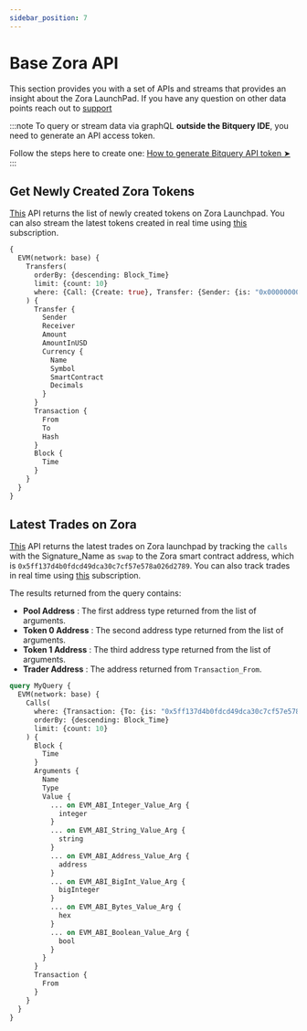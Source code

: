 ```yaml
---
sidebar_position: 7
---
```


# Base Zora API

This section provides you with a set of APIs and streams that provides an insight about the Zora LaunchPad.
If you have any question on other data points reach out to [support](https://t.me/Bloxy_info)


:::note
To query or stream data via graphQL **outside the Bitquery IDE**, you need to generate an API access token.

Follow the steps here to create one: [How to generate Bitquery API token ➤](https://docs.bitquery.io/docs/authorisation/how-to-generate/)
:::

## Get Newly Created Zora Tokens

[This](https://ide.bitquery.io/Newly-created-zora-tokens#) API returns the list of newly created tokens on Zora Launchpad. You can also stream the latest tokens created in real time using [this](https://ide.bitquery.io/Newly-created-zora-tokens-stream) subscription.

```graphql
{
  EVM(network: base) {
    Transfers(
      orderBy: {descending: Block_Time}
      limit: {count: 10}
      where: {Call: {Create: true}, Transfer: {Sender: {is: "0x0000000000000000000000000000000000000000"}, Amount: {eq: "1000000000"}}, Transaction: {To: {is: "0x5ff137d4b0fdcd49dca30c7cf57e578a026d2789"}}}
    ) {
      Transfer {
        Sender
        Receiver
        Amount
        AmountInUSD
        Currency {
          Name
          Symbol
          SmartContract
          Decimals
        }
      }
      Transaction {
        From
        To
        Hash
      }
      Block {
        Time
      }
    }
  }
}
```

## Latest Trades on Zora

[This](https://ide.bitquery.io/Latest-Trades-on-Zora) API returns the latest trades on Zora launchpad by tracking the `calls` with the Signature_Name as `swap` to the Zora smart contract address, which is `0x5ff137d4b0fdcd49dca30c7cf57e578a026d2789`. You can also track trades in real time using [this](https://ide.bitquery.io/Latest-Trades-on-Zora-stream) subscription.

The results returned from the query contains:

- **Pool Address** : The first address type returned from the list of arguments.
- **Token 0 Address** : The second address type returned from the list of arguments.
- **Token 1 Address** : The third address type returned from the list of arguments.
- **Trader Address** : The address returned from `Transaction_From`.

```graphql
query MyQuery {
  EVM(network: base) {
    Calls(
      where: {Transaction: {To: {is: "0x5ff137d4b0fdcd49dca30c7cf57e578a026d2789"}}, Call: {Signature: {Name: {is: "swap"}}}, TransactionStatus: {Success: true}}
      orderBy: {descending: Block_Time}
      limit: {count: 10}
    ) {
      Block {
        Time
      }
      Arguments {
        Name
        Type
        Value {
          ... on EVM_ABI_Integer_Value_Arg {
            integer
          }
          ... on EVM_ABI_String_Value_Arg {
            string
          }
          ... on EVM_ABI_Address_Value_Arg {
            address
          }
          ... on EVM_ABI_BigInt_Value_Arg {
            bigInteger
          }
          ... on EVM_ABI_Bytes_Value_Arg {
            hex
          }
          ... on EVM_ABI_Boolean_Value_Arg {
            bool
          }
        }
      }
      Transaction {
        From
      }
    }
  }
}
```